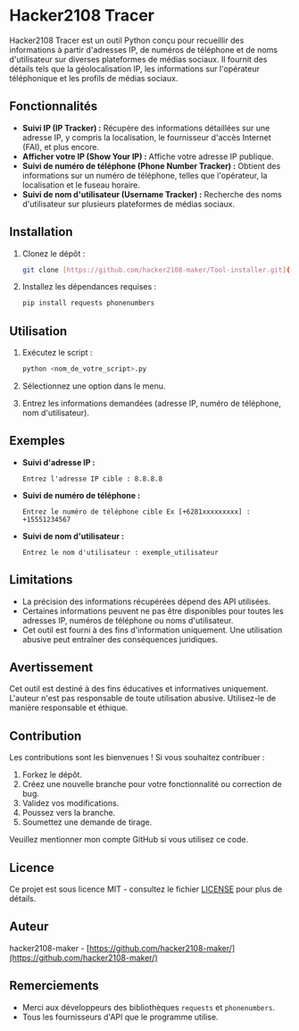 # Hacker2108 Tracer

Hacker2108 Tracer est un outil Python conçu pour recueillir des informations à partir d'adresses IP, de numéros de téléphone et de noms d'utilisateur sur diverses plateformes de médias sociaux. Il fournit des détails tels que la géolocalisation IP, les informations sur l'opérateur téléphonique et les profils de médias sociaux.

## Fonctionnalités

* **Suivi IP (IP Tracker) :** Récupère des informations détaillées sur une adresse IP, y compris la localisation, le fournisseur d'accès Internet (FAI), et plus encore.
* **Afficher votre IP (Show Your IP) :** Affiche votre adresse IP publique.
* **Suivi de numéro de téléphone (Phone Number Tracker) :** Obtient des informations sur un numéro de téléphone, telles que l'opérateur, la localisation et le fuseau horaire.
* **Suivi de nom d'utilisateur (Username Tracker) :** Recherche des noms d'utilisateur sur plusieurs plateformes de médias sociaux.

## Installation

1.  Clonez le dépôt :

    ```bash
    git clone [https://github.com/hacker2108-maker/Tool-installer.git](https://github.com/hacker2108-maker/Tool-installer.git)
    ```

2.  Installez les dépendances requises :

    ```bash
    pip install requests phonenumbers
    ```

## Utilisation

1.  Exécutez le script :

    ```bash
    python <nom_de_votre_script>.py
    ```

2.  Sélectionnez une option dans le menu.
3.  Entrez les informations demandées (adresse IP, numéro de téléphone, nom d'utilisateur).

## Exemples

* **Suivi d'adresse IP :**

    ```
    Entrez l'adresse IP cible : 8.8.8.8
    ```

* **Suivi de numéro de téléphone :**

    ```
    Entrez le numéro de téléphone cible Ex [+6281xxxxxxxxx] : +15551234567
    ```

* **Suivi de nom d'utilisateur :**

    ```
    Entrez le nom d'utilisateur : exemple_utilisateur
    ```

## Limitations

* La précision des informations récupérées dépend des API utilisées.
* Certaines informations peuvent ne pas être disponibles pour toutes les adresses IP, numéros de téléphone ou noms d'utilisateur.
* Cet outil est fourni à des fins d'information uniquement. Une utilisation abusive peut entraîner des conséquences juridiques.

## Avertissement

Cet outil est destiné à des fins éducatives et informatives uniquement. L'auteur n'est pas responsable de toute utilisation abusive. Utilisez-le de manière responsable et éthique.

## Contribution

Les contributions sont les bienvenues ! Si vous souhaitez contribuer :

1.  Forkez le dépôt.
2.  Créez une nouvelle branche pour votre fonctionnalité ou correction de bug.
3.  Validez vos modifications.
4.  Poussez vers la branche.
5.  Soumettez une demande de tirage.

Veuillez mentionner mon compte GitHub si vous utilisez ce code.

## Licence

Ce projet est sous licence MIT - consultez le fichier [LICENSE](LICENSE) pour plus de détails.

## Auteur

hacker2108-maker - [https://github.com/hacker2108-maker/](https://github.com/hacker2108-maker/)

## Remerciements

* Merci aux développeurs des bibliothèques `requests` et `phonenumbers`.
* Tous les fournisseurs d'API que le programme utilise.
